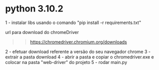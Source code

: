 # python 3.10.2
1 - instalar libs usando o comando "pip install -r requirements.txt"

url para download do chromeDriver
>> https://chromedriver.chromium.org/downloads

2 - efetuar download referente a versão do seu navegador chrome
3 - extrair a pasta download
4 - abrir a pasta e copiar o chromedriver.exe e colocar na pasta "web-driver" do projeto
5 - rodar main.py
